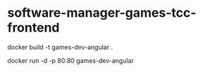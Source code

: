 # software-manager-games-tcc-frontend


docker build -t games-dev-angular .

docker run -d -p 80:80 games-dev-angular